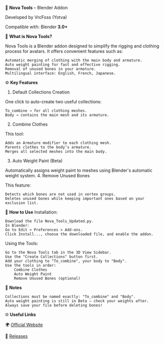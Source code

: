 🧰 **Nova Tools** – Blender Addon

Developed by VrcFoss (Yotva)

Compatible with: Blender **3.0+**


🎯 **What is Nova Tools?**

Nova Tools is a Blender addon designed to simplify the rigging and clothing process for avatars. It offers convenient features such as:

    Automatic merging of clothing with the main body and armature.
    Auto weight painting for fast and effective rigging.
    Removal of unused bones in your armature.
    Multilingual interface: English, French, Japanese.

⚙️ **Key Features**
1. Default Collections Creation

One click to auto-create two useful collections:

    To_combine → for all clothing meshes.
    Body → contains the main mesh and its armature.

2. Combine Clothes

This tool:

    Adds an Armature modifier to each clothing mesh.
    Parents clothes to the body’s armature.
    Merges all selected meshes into the main body.

3. Auto Weight Paint (Beta)

Automatically assigns weight paint to meshes using Blender's automatic weight system.
4. Remove Unused Bones

This feature:

    Detects which bones are not used in vertex groups.
    Deletes unused bones while keeping important ones based on your exclusion list.

🧪 **How to Use**
Installation:

    Download the file Nova_Tools_Updated.py.
    In Blender:
    Go to Edit > Preferences > Add-ons.
    Click Install..., choose the downloaded file, and enable the addon.

Using the Tools:

    Go to the Nova Tools tab in the 3D View Sidebar.
    Use the "Create Collections" button first.
    Add your clothing to "To_combine", your body to "Body".
    Use the tools in order:
        Combine Clothes
        Auto Weight Paint
        Remove Unused Bones (optional)

📌 **Notes**

    Collections must be named exactly: "To_combine" and "Body".
    Auto weight painting is still in Beta — check your weights after.
    Always save your file before deleting bones!

🌐 **Useful Links**

🌍 [Official Website](https://yotva.shop)

🧰 [Releases](https://github.com/VrcFoss/NovaTools/releases)
    
